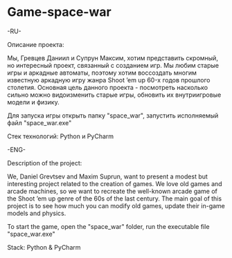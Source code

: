 # Game-space-war
-RU-


Описание проекта:


Мы, Гревцев Даниил и Супрун Максим, хотим представить скромный, но интересный проект, связанный с созданием игр. Мы любим старые игры и аркадные автоматы, поэтому хотим воссоздать многим известную аркадную игру жанра Shoot ’em up 60-х годов прошлого столетия. Основная цель данного проекта - посмотреть насколько сильно можно видоизменить старые игры, обновить их внутриигровые модели и физику.


Для запуска игры открыть папку "space_war", запустить исполняемый файл "space_war.exe"


Стек технологий: Python и PyCharm


-ENG-


Description of the project:


We, Daniel Grevtsev and Maxim Suprun, want to present a modest but interesting project related to the creation of games. We love old games and arcade machines, so we want to recreate the well-known arcade game of the Shoot ’em up genre of the 60s of the last century. The main goal of this project is to see how much you can modify old games, update their in-game models and physics.


To start the game, open the "space_war" folder, run the executable file "space_war.exe"


Stack: Python & PyCharm
